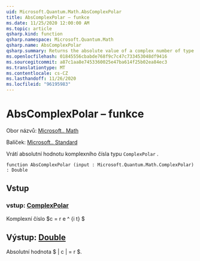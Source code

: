 ```yaml
---
uid: Microsoft.Quantum.Math.AbsComplexPolar
title: AbsComplexPolar – funkce
ms.date: 11/25/2020 12:00:00 AM
ms.topic: article
qsharp.kind: function
qsharp.namespace: Microsoft.Quantum.Math
qsharp.name: AbsComplexPolar
qsharp.summary: Returns the absolute value of a complex number of type `ComplexPolar`.
ms.openlocfilehash: 01845556cbabde768f9c7c47c733453048df9416
ms.sourcegitcommit: a87c1aa8e7453360025e47ba614f25b02ea84ec3
ms.translationtype: MT
ms.contentlocale: cs-CZ
ms.lasthandoff: 11/26/2020
ms.locfileid: "96195983"
---
```

# <a name="abscomplexpolar-function"></a>AbsComplexPolar – funkce

Obor názvů: [Microsoft.. Math](xref:Microsoft.Quantum.Math)

Balíček: [Microsoft.. Standard](https://nuget.org/packages/Microsoft.Quantum.Standard)


Vrátí absolutní hodnotu komplexního čísla typu `ComplexPolar` .

```qsharp
function AbsComplexPolar (input : Microsoft.Quantum.Math.ComplexPolar) : Double
```


## <a name="input"></a>Vstup

### <a name="input--complexpolar"></a>vstup: [ComplexPolar](xref:Microsoft.Quantum.Math.ComplexPolar)

Komplexní číslo $c = r e ^ {i t} $



## <a name="output--double"></a>Výstup: [Double](xref:microsoft.quantum.lang-ref.double)

Absolutní hodnota $ | c | = r $.